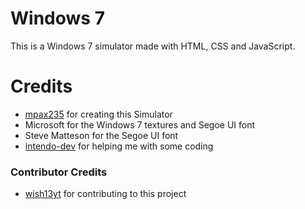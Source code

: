 # Windows 7
This is a Windows 7 simulator made with HTML, CSS and JavaScript.

# Credits
- [mpax235](https://github.com/mpax235) for creating this Simulator
- Microsoft for the Windows 7 textures and Segoe UI font
- Steve Matteson for the Segoe UI font
- [intendo-dev](https://github.com/intendo-dev) for helping me with some coding
### Contributor Credits
- [wish13yt](https://github.com/wish13yt) for contributing to this project

